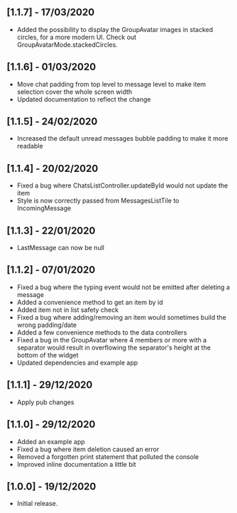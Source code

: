 ## [1.1.7] - 17/03/2020

* Added the possibility to display the GroupAvatar images in stacked circles, for a more modern UI. Check out GroupAvatarMode.stackedCircles.

## [1.1.6] - 01/03/2020

* Move chat padding from top level to message level to make item selection cover the whole screen width
* Updated documentation to reflect the change

## [1.1.5] - 24/02/2020

* Increased the default unread messages bubble padding to make it more readable

## [1.1.4] - 20/02/2020

* Fixed a bug where ChatsListController.updateById would not update the item
* Style is now correctly passed from MessagesListTile to IncomingMessage

## [1.1.3] - 22/01/2020

* LastMessage can now be null

## [1.1.2] - 07/01/2020

* Fixed a bug where the typing event would not be emitted after deleting a message
* Added a convenience method to get an item by id
* Added item not in list safety check
* Fixed a bug where adding/removing an item would sometimes build the wrong padding/date
* Added a few convenience methods to the data controllers
* Fixed a bug in the GroupAvatar where 4 members or more with a separator would result in overflowing the separator's height at the bottom of the widget
* Updated dependencies and example app

## [1.1.1] - 29/12/2020

* Apply pub changes

## [1.1.0] - 29/12/2020

* Added an example app
* Fixed a bug where item deletion caused an error
* Removed a forgotten print statement that polluted the console
* Improved inline documentation a little bit

## [1.0.0] - 19/12/2020

* Initial release.
